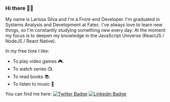 ### Hi there 👋:smile:

My name is Larissa Silva and I'm a Front-end Developer. I'm graduated in Systems Analysis and Development at Fatec. I've always love to learn new things, so I'm constantly studying something new every day. At the moment my focus is to deepen my knowledge in the JavaScript Universe (ReactJS / NodeJS / React Native).

In my free time I like:
- To play video games :video_game:.
- To watch series 📺.
- To read books 📚.
- To listen to music 🎵

You can find me here:
[![Twitter Badge](https://img.shields.io/badge/-Twitter-1ca0f1?style=flat-square&labelColor=1ca0f1&logo=twitter&logoColor=white&link=https://twitter.com/LarissaGeorgina)](https://twitter.com/LarissaGeorgina)
[![Linkedin Badge](https://img.shields.io/badge/-LinkedIn-blue?style=flat-square&logo=Linkedin&logoColor=white&link=https://www.linkedin.com/in/lagcrs)](https://www.linkedin.com/in/lagcrs)
